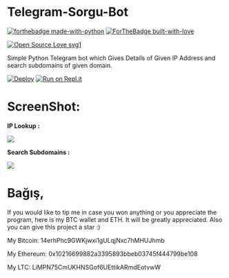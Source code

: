 # Telegram-Sorgu-Bot

[![forthebadge made-with-python](http://ForTheBadge.com/images/badges/made-with-python.svg)](https://www.python.org/)
[![ForTheBadge built-with-love](http://ForTheBadge.com/images/badges/built-with-love.svg)](https://github.com/itsAPK/)</br>



[![Open Source Love svg1](https://badges.frapsoft.com/os/v1/open-source.png?v=103)](https://github.com/Smug234/Telegram-Sorgu-Bot)


Simple Python Telegram bot which Gives Details of Given IP Address and search subdomains of given domain.

[![Deploy](https://www.herokucdn.com/deploy/button.svg)](https://heroku.com/deploy) [![Run on Repl.it](https://repl.it/badge/github/itsAPK/Telegram-IP-Lookup-Bot)](https://repl.it/@SantaCruz/Telegram-IP-Lookup-Bot#bot.py)

# ScreenShot:
<b>IP Lookup :</b>

<img src="https://github.com/itsAPK/Telegram-IP-Lookup-Bot/blob/master/Screenshot%20(791).png">

<b>Search Subdomains :</b>

<img src="https://github.com/itsAPK/Telegram-IP-Lookup-Bot/blob/master/Screenshot%20(803).png">

# Bağış,
If you would like to tip me in case you won anything or you appreciate the program, here is my BTC wallet and ETH. It will be greatly appreciated. Also you can give this project a star :)

My Bitcoin: 14erhPhc9GWKjwxi1gULqjNxc7hMHUJhmb

My Ethereum: 0x10216699882a3395893bbeb03745f444799be108

My LTC: LiMPN75CmUKHNSGof6UEttikARmdEotvwW

